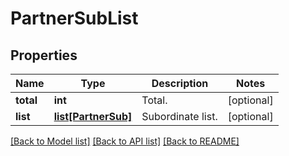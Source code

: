 # PartnerSubList

## Properties
Name | Type | Description | Notes
------------ | ------------- | ------------- | -------------
**total** | **int** | Total. | [optional] 
**list** | [**list[PartnerSub]**](PartnerSub.md) | Subordinate list. | [optional] 

[[Back to Model list]](../README.md#documentation-for-models) [[Back to API list]](../README.md#documentation-for-api-endpoints) [[Back to README]](../README.md)


